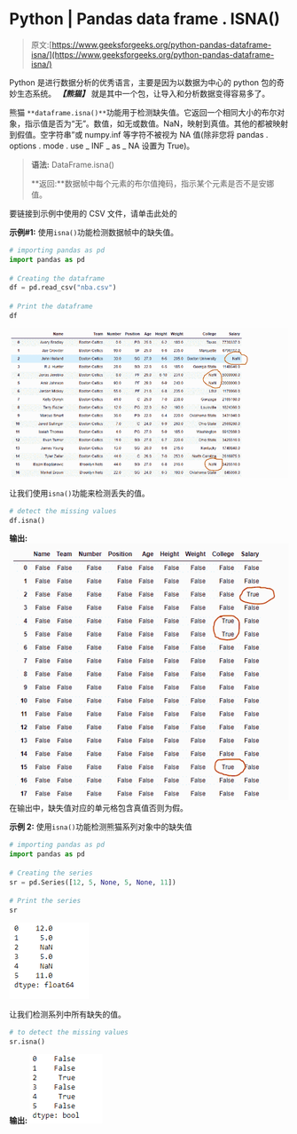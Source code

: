 # Python | Pandas data frame . ISNA()

> 原文:[https://www.geeksforgeeks.org/python-pandas-dataframe-isna/](https://www.geeksforgeeks.org/python-pandas-dataframe-isna/)

Python 是进行数据分析的优秀语言，主要是因为以数据为中心的 python 包的奇妙生态系统。 ***【熊猫】*** 就是其中一个包，让导入和分析数据变得容易多了。

熊猫 `**dataframe.isna()**`功能用于检测缺失值。它返回一个相同大小的布尔对象，指示值是否为“无”。数值，如无或数值。NaN，映射到真值。其他的都被映射到假值。空字符串”或 numpy.inf 等字符不被视为 NA 值(除非您将 pandas . options . mode . use _ INF _ as _ NA 设置为 True)。

> **语法:** DataFrame.isna()
> 
> **返回:**数据帧中每个元素的布尔值掩码，指示某个元素是否不是安娜值。

要链接到示例中使用的 CSV 文件，请单击此处的

**示例#1:** 使用`isna()`功能检测数据帧中的缺失值。

```py
# importing pandas as pd
import pandas as pd

# Creating the dataframe 
df = pd.read_csv("nba.csv")

# Print the dataframe
df
```

![](img/2b0e232e19149bd64846d9de7dba7c0b.png)

让我们使用`isna()`功能来检测丢失的值。

```py
# detect the missing values
df.isna()
```

**输出:**
![](img/60a89446614437ecf6a604168376b30d.png)
在输出中，缺失值对应的单元格包含真值否则为假。

**示例 2:** 使用`isna()`功能检测熊猫系列对象中的缺失值

```py
# importing pandas as pd
import pandas as pd

# Creating the series 
sr = pd.Series([12, 5, None, 5, None, 11])

# Print the series
sr
```

![](img/0e53219ed39981b1c78b2e286fe21ee3.png)

让我们检测系列中所有缺失的值。

```py
# to detect the missing values
sr.isna()
```

**输出:**
![](img/a5efe5f584c448808ff6e6432b13acea.png)